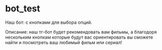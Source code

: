 # bot_test
Наш бот: с кнопками для выбора опций.

Описание: наш тг-бот будет рекомендовать вам фильмы, а благодоря нескольким кнопкам которые будут вас ориентировать вы сможете найти и посмотреть ваш любимый фильм или сериал!
